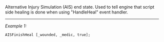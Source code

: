 Alternative Injury Simulation (AIS) end state. Used to tell engine that script side healing is done when using "HandleHeal" event handler.


---
*Example 1:*
```sqf
AISFinishHeal [_wounded, _medic, true];
```